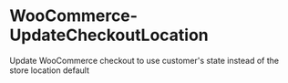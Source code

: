 # WooCommerce-UpdateCheckoutLocation
Update WooCommerce checkout to use customer's state instead of the store location default 

